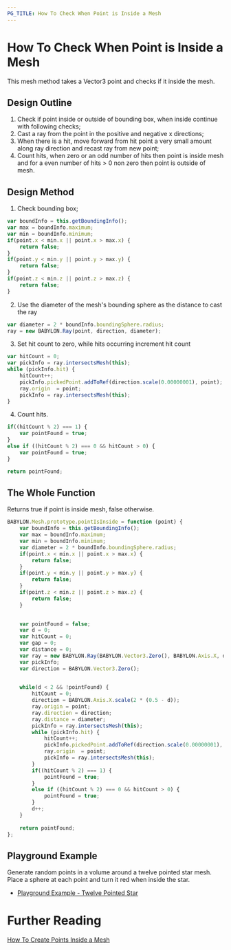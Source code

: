```yaml
---
PG_TITLE: How To Check When Point is Inside a Mesh
---
```

 
# How To Check When Point is Inside a Mesh

This mesh method takes a Vector3 point and checks if it inside the mesh.

## Design Outline

1. Check if point inside or outside of bounding box, when inside continue with following checks;
2. Cast a ray from the point in the positive and negative x directions;
3. When there is a hit, move forward from hit point a very small amount along ray direction and recast ray from new point;
4. Count hits, when zero or an odd number of hits then point is inside mesh and for a even number of hits > 0 non zero then point is outside of mesh. 

## Design Method

1. Check bounding box;

```javascript
var boundInfo = this.getBoundingInfo();
var max = boundInfo.maximum;
var min = boundInfo.minimum;
if(point.x < min.x || point.x > max.x) {
	return false;
}
if(point.y < min.y || point.y > max.y) {
	return false;
}
if(point.z < min.z || point.z > max.z) {
	return false;
}
```

2. Use the diameter of the mesh's bounding sphere as the distance to cast the ray

```javascript
var diameter = 2 * boundInfo.boundingSphere.radius;
ray = new BABYLON.Ray(point, direction, diameter);
```

3. Set hit count to zero, while hits occurring increment hit count

```javascript
var hitCount = 0;
var pickInfo = ray.intersectsMesh(this);
while (pickInfo.hit) {	
	hitCount++;
	pickInfo.pickedPoint.addToRef(direction.scale(0.00000001), point); //move point a small amout in ray direction
	ray.origin  = point;
	pickInfo = ray.intersectsMesh(this);
}
```

4.  Count hits.

```javascript
if((hitCount % 2) === 1) {
	var pointFound = true;
}
else if ((hitCount % 2) === 0 && hitCount > 0) {
	var pointFound = true;
}

return pointFound;
```

## The Whole Function

Returns true if point is inside mesh, false otherwise.

```javascript
BABYLON.Mesh.prototype.pointIsInside = function (point) {    
	var boundInfo = this.getBoundingInfo();
	var max = boundInfo.maximum;
	var min = boundInfo.minimum;
	var diameter = 2 * boundInfo.boundingSphere.radius;
	if(point.x < min.x || point.x > max.x) {
		return false;
	}
	if(point.y < min.y || point.y > max.y) {
		return false;
	}
	if(point.z < min.z || point.z > max.z) {
		return false;
	}

	
	var pointFound = false;
	var d = 0;
	var hitCount = 0;
	var gap = 0;
	var distance = 0;
	var ray = new BABYLON.Ray(BABYLON.Vector3.Zero(), BABYLON.Axis.X, diameter);;
	var pickInfo;
	var direction = BABYLON.Vector3.Zero();

	
	while(d < 2 && !pointFound) {
		hitCount = 0;
		direction = BABYLON.Axis.X.scale(2 * (0.5 - d));
		ray.origin = point;
        ray.direction = direction;
        ray.distance = diameter;		
		pickInfo = ray.intersectsMesh(this);
		while (pickInfo.hit) {	
			hitCount++;
			pickInfo.pickedPoint.addToRef(direction.scale(0.00000001), point);
			ray.origin  = point;
			pickInfo = ray.intersectsMesh(this);
		}	
		if((hitCount % 2) === 1) {
			pointFound = true;
		}
		else if ((hitCount % 2) === 0 && hitCount > 0) {
			pointFound = true;
		}
		d++;
	}
	
	return pointFound;
};
```

## Playground Example

Generate random points in a volume around a twelve pointed star mesh. Place a sphere at each point and turn it red when inside the star.

* [Playground Example - Twelve Pointed Star](https://www.babylonjs-playground.com/#XJEG9A#2)

# Further Reading

[How To Create Points Inside a Mesh](/snippets/innerMeshPoints)

